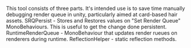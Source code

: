 This tool consists of three parts.
It's intended use is to save time manually debugging render queue in unity, particularly aimed at card-based hair assets.
SRQPersist - Stores and Restores values on "Set Render Queue" MonoBehaviours. This is useful to get the change done persistent.
RuntimeRenderQueue - MonoBehaviour that updates render rueues on renderers during runtime.
ReflectionHelper - static reflection methods.
